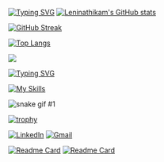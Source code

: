 [![Typing SVG](https://readme-typing-svg.herokuapp.com?font=Fira+Code&size=22&pause=1000&color=38C2FF&center=true&width=435&lines=Hi+%F0%9F%91%8B+I'm+Lenin+Goud+Athikam;Data+Science+%7C+ML+Enthusiast;Open+Source+Contributor+%7C+Problem+Solver)](https://git.io/typing-svg)
[![Leninathikam's GitHub stats](https://github-readme-stats.vercel.app/api?username=leninathikam&show_icons=true&theme=radical)](https://github.com/anuraghazra/github-readme-stats)

[![GitHub Streak](https://github-readme-streak-stats.herokuapp.com?user=leninathikam&theme=radical&date_format=M%20j%5B%2C%20Y%5D)](https://github.com/DenverCoder1/github-readme-streak-stats)

[![Top Langs](https://github-readme-stats.vercel.app/api/top-langs/?username=leninathikam&layout=compact&theme=radical)](https://github.com/anuraghazra/github-readme-stats)

![](https://komarev.com/ghpvc/?username=leninathikam&color=blueviolet)

[![Typing SVG](https://readme-typing-svg.herokuapp.com?font=Fira+Code&size=22&pause=1000&color=38C2FF&center=true&width=435&lines=Hi+%F0%9F%91%8B+I'm+Lenin+Goud+Athikam;Data+Science+%7C+ML+Enthusiast;Open+Source+Contributor+%7C+Problem+Solver)](https://git.io/typing-svg)

[![My Skills](https://skillicons.dev/icons?i=python,pytorch,jupyter,html,css,js,docker,aws,opencv,spark,github,git)](https://skillicons.dev)

![snake gif](https://github.com/leninathikam/leninathikam/blob/output/github-contribution-grid-snake.svg)  #1

[![trophy](https://github-profile-trophy.vercel.app/?username=leninathikam&theme=algolia)](https://github.com/ryo-ma/github-profile-trophy)


[![LinkedIn](https://img.shields.io/badge/LinkedIn-blue?logo=linkedin&logoColor=white&style=flat-square)](https://www.linkedin.com/in/athikam=lenin)
[![Gmail](https://img.shields.io/badge/Gmail-D14836?logo=gmail&logoColor=white&style=flat-square)](mailto:leningoudzzz@gmail,com)


[![Readme Card](https://github-readme-stats.vercel.app/api/pin/?username=leninathikam&repo=spotify-hybrid-recommender-system&theme=radical)](https://github.com/leninathikam/spotify-hybrid-recommender-system)
[![Readme Card](https://github-readme-stats.vercel.app/api/pin/?username=leninathikam&repo=big-data-analytics_project&theme=radical)](https://github.com/leninathikam/big-data-analytics_project)

 
